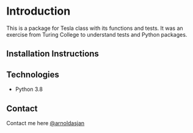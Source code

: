# Introduction
This is a package for Tesla class with its functions and tests. It was an exercise from Turing College to understand tests and Python packages.

## Installation Instructions

## Technologies
* Python 3.8

## Contact
Contact me here [@arnoldasjan](https://github.com/arnoldasjan/)
